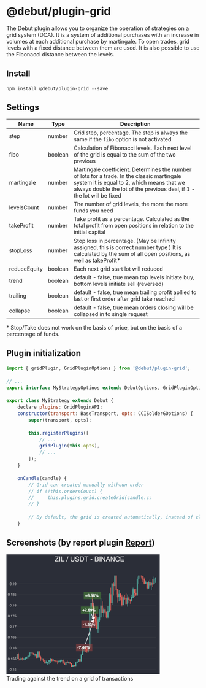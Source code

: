 # @debut/plugin-grid
The Debut plugin allows you to organize the operation of strategies on a grid system (DCA). It is a system of additional purchases with an increase in volumes at each additional purchase by martingale. To open trades, grid levels with a fixed distance between them are used. It is also possible to use the Fibonacci distance between the levels.

## Install

```
npm install @debut/plugin-grid --save
```

## Settings

| Name | Type | Description |
| ----------- | ---------- | ------------ |
| step | number | Grid step, percentage. The step is always the same if the `fibo` option is not activated |
| fibo | boolean | Calculation of Fibonacci levels. Each next level of the grid is equal to the sum of the two previous |
| martingale | number | Martingale coefficient. Determines the number of lots for a trade. In the classic martingale system it is equal to 2, which means that we always double the lot of the previous deal, if 1 - the lot will be fixed |
| levelsCount | number | The number of grid levels, the more the more funds you need |
| takeProfit | number | Take profit as a percentage. Calculated as the total profit from open positions in relation to the initial capital |
| stopLoss | number | Stop loss in percentage. (May be Infinity assigned, this is correct number type ) It is calculated by the sum of all open positions, as well as takeProfit* |
| reduceEquity | boolean | Each next grid start lot will reduced |
| trend | boolean | default - false, true mean top levels initiate buy, bottom levels initiate sell (reversed) |
| trailing | boolean | default - false, true mean trailing profit apllied to last or first order after grid take reached  |
| collapse | boolean | default - false, true mean orders closing will be collapsed in to single request  |

\* Stop/Take does not work on the basis of price, but on the basis of a percentage of funds.

## Plugin initialization
```javascript
import { gridPlugin, GridPluginOptions } from '@debut/plugin-grid';

// ...
export interface MyStrategyOptinos extends DebutOptions, GridPluginOptions;

export class MyStrategy extends Debut {
    declare plugins: GridPluginAPI;
    constructor(transport: BaseTransport, opts: CCISolderGOptions) {
        super(transport, opts);

        this.registerPlugins([
            // ...
            gridPlugin(this.opts),
            // ...
        ]);
    }

    onCandle(candle) {
        // Grid can created manually withoun order
        // if (!this.ordersCount) {
        //     this.plugins.grid.createGrid(candle.c;
        // }

        // By default, the grid is created automatically, instead of closing the first order at a loss
    }
```

## Screenshots (by report plugin [Report](../report/))

<p>
<img alt="Grid Strategy price trap" src="img/screen2.png" width="400"></br>
Trading against the trend on a grid of transactions
</p>
